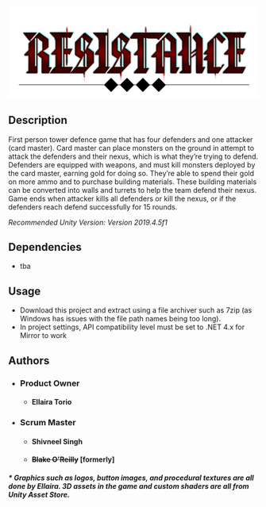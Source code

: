 ![Logo Image](https://github.com/EllairaT/project-resistance/blob/lobby-system-branch/Resistance/Assets/Images/Resistance%20logo%201.png)

## Description



First person tower defence game that has four defenders and one attacker (card
master). Card master can place monsters on the ground in attempt to attack the
defenders and their nexus, which is what they’re trying to defend. Defenders are
equipped with weapons, and must kill monsters deployed by the card master,
earning gold for doing so. They’re able to spend their gold on more ammo and to
purchase building materials. These building materials can be converted into walls
and turrets to help the team defend their nexus. Game ends when attacker kills all
defenders or kill the nexus, or if the defenders reach defend successfully for 15
rounds.


*Recommended Unity Version: Version 2019.4.5f1*

## Dependencies
* tba

## Usage 
* Download this project and extract using a file archiver such as 7zip (as Windows has issues with the file path names being too long).
* In project settings, API compatibility level must be set to .NET 4.x for Mirror to work
 
## Authors 
* ### Product Owner
  * #### Ellaira Torio
* ### Scrum Master 
  * #### Shivneel Singh
  * #### ~~Blake O'Reilly~~ [formerly]
  
##### * Graphics such as logos, button images, and procedural textures are all done by Ellaira. 3D assets in the game and custom shaders are all from Unity Asset Store.
          

